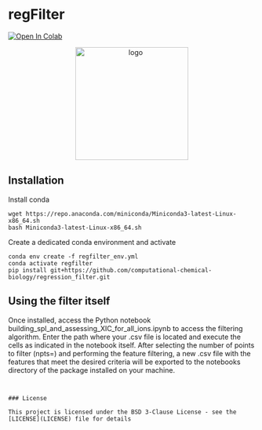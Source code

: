 # regFilter 
[![Open In Colab](https://colab.research.google.com/assets/colab-badge.svg)](http://colab.research.google.com/github/computational-chemical-biology/regression_filter/blob/main/notebooks/regression_filter.ipynb)

<p align="center">
  <img src="https://github.com/gsarini/regression_filter/blob/main/logo/regfilter_logo.png" alt="logo" height="230" width="230"/>
</p>

## Installation

Install conda

```
wget https://repo.anaconda.com/miniconda/Miniconda3-latest-Linux-x86_64.sh
bash Miniconda3-latest-Linux-x86_64.sh

```
   
Create a dedicated conda environment and activate

```
conda env create -f regfilter_env.yml
conda activate regfilter 
pip install git+https://github.com/computational-chemical-biology/regression_filter.git
```

## Using the filter itself

Once installed, access the Python notebook building_spl_and_assessing_XIC_for_all_ions.ipynb to access the filtering algorithm. Enter the path where your .csv file is located and execute the cells as indicated in the notebook itself. After selecting the number of points to filter (npts=) and performing the feature filtering, a new .csv file with the features that meet the desired criteria will be exported to the notebooks directory of the package installed on your machine.

```
   

### License

This project is licensed under the BSD 3-Clause License - see the [LICENSE](LICENSE) file for details

